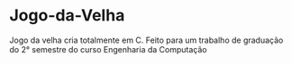 # Jogo-da-Velha
Jogo da velha cria totalmente em C. Feito para um trabalho de graduação do 2° semestre do curso Engenharia da Computação

